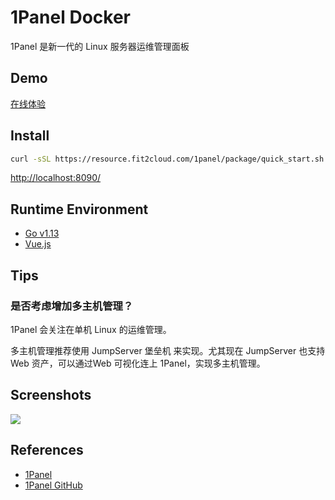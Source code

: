 # 1Panel Docker

1Panel 是新一代的 Linux 服务器运维管理面板

## Demo
[在线体验](https://demo.1panel.cn/)

## Install
```sh
curl -sSL https://resource.fit2cloud.com/1panel/package/quick_start.sh -o quick_start.sh && sudo bash quick_start.sh
```
[http://localhost:8090/](http://localhost:8090/)

## Runtime Environment
- [Go v1.13](https://github.com/golang/go)
- [Vue.js](https://github.com/vuejs/vue)

## Tips

### 是否考虑增加多主机管理？
1Panel 会关注在单机 Linux 的运维管理。

多主机管理推荐使用 JumpServer 堡垒机 来实现。尤其现在 JumpServer 也支持 Web 资产，可以通过Web 可视化连上 1Panel，实现多主机管理。

## Screenshots
![](https://1panel.cn/img/overview.png)

## References
- [1Panel](https://1panel.cn/)
- [1Panel GitHub](https://github.com/1Panel-dev/1Panel)